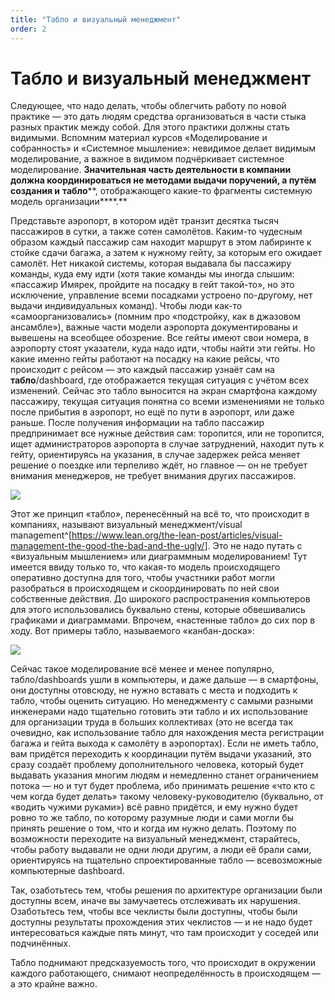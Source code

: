 ```yaml
---
title: "Табло и визуальный менеджмент"
order: 2
---
```


# Табло и визуальный менеджмент

Следующее, что надо делать, чтобы облегчить работу по новой практике — это дать людям средства организоваться в части стыка разных практик между собой. Для этого практики должны стать видимыми. Вспомним материал курсов «Моделирование и собранность» и «Системное мышление»: невидимое делает видимым моделирование, а важное в видимом подчёркивает системное моделирование. **Значительная часть деятельности в компании должна координироваться не методами выдачи поручений, а путём** **создания и** **табло****, отображающего какие-то фрагменты системную модель организации****.**

Представьте аэропорт, в котором идёт транзит десятка тысяч пассажиров в сутки, а также сотен самолётов. Каким-то чудесным образом каждый пассажир сам находит маршрут в этом лабиринте к стойке сдачи багажа, а затем к нужному гейту, за которым его ожидает самолёт. Нет никакой системы, которая выдавала бы пассажиру команды, куда ему идти (хотя такие команды мы иногда слышим: «пассажир Имярек, пройдите на посадку в гейт такой-то», но это исключение, управление всеми посадками устроено по-другому, нет выдачи индивидуальных команд). Чтобы люди как-то «самоорганизовались» (помним про «подстройку, как в джазовом ансамбле»), важные части модели аэропорта документированы и вывешены на всеобщее обозрение. Все гейты имеют свои номера, в аэропорту стоят указатели, куда надо идти, чтобы найти эти гейты. Но какие именно гейты работают на посадку на какие рейсы, что происходит с рейсом — это каждый пассажир узнаёт сам на **табло**/dashboard, где отображается текущая ситуация с учётом всех изменений. Сейчас это табло выносится на экран смартфона каждому пассажиру, текущая ситуация понятна со всеми изменениями не только после прибытия в аэропорт, но ещё по пути в аэропорт, или даже раньше. После получения информации на табло пассажир предпринимает все нужные действия сам: торопится, или не торопится, ищет администраторов аэропорта в случае затруднений, находит путь к гейту, ориентируясь на указания, в случае задержек рейса меняет решение о поездке или терпеливо ждёт, но главное — он не требует внимания менеджеров, не требует внимания других пассажиров.

![](/ru/professional/systems-management/81.png)

Этот же принцип «табло», перенесённый на всё то, что происходит в компаниях, называют визуальный менеджмент/visual management^[<https://www.lean.org/the-lean-post/articles/visual-management-the-good-the-bad-and-the-ugly/>]. Это не надо путать с «визуальным мышлением» или диаграммным моделированием! Тут имеется ввиду только то, что какая-то модель происходящего оперативно доступна для того, чтобы участники работ могли разобраться в происходящем и скоординировать по ней свои собственные действия. До широкого распространения компьютеров для этого использовались буквально стены, которые обвешивались графиками и диаграммами. Впрочем, «настенные табло» до сих пор в ходу. Вот примеры табло, называемого «канбан-доска»:

![](/ru/professional/systems-management/82.png)

Сейчас такое моделирование всё менее и менее популярно, табло/dashboards ушли в компьютеры, и даже дальше — в смартфоны, они доступны отовсюду, не нужно вставать с места и подходить к табло, чтобы оценить ситуацию. Но менеджменту с самыми разными инженерами надо тщательно готовить эти табло и их использование для организации труда в больших коллективах (это не всегда так очевидно, как использование табло для нахождения места регистрации багажа и гейта выхода к самолёту в аэропортах). Если не иметь табло, вам придётся переходить к координации путём выдачи указаний, это сразу создаёт проблему дополнительного человека, который будет выдавать указания многим людям и немедленно станет ограничением потока — но и тут будет проблема, ибо принимать решение «что кто с чем когда будет делать» такому человеку-руководителю (буквально, от «водить чужими руками») всё равно придётся, и ему нужно будет ровно то же табло, по которому разумные люди и сами могли бы принять решение о том, что и когда им нужно делать. Поэтому по возможности переходите на визуальный менеджмент, старайтесь, чтобы работу выдавали не одни люди другим, а люди её брали сами, ориентируясь на тщательно спроектированные табло — всевозможные компьютерные dashboard.

Так, озаботьтесь тем, чтобы решения по архитектуре организации были доступны всем, иначе вы замучаетесь отслеживать их нарушения. Озаботьтесь тем, чтобы все чеклисты были доступны, чтобы были доступны результаты прохождения этих чеклистов — и не надо будет интересоваться каждые пять минут, что там происходит у соседей или подчинённых.

Табло поднимают предсказуемость того, что происходит в окружении каждого работающего, снимают неопределённость в происходящем — а это крайне важно.